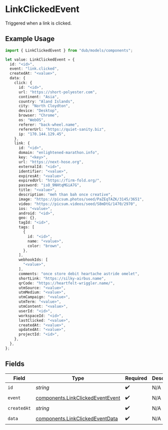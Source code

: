 # LinkClickedEvent

Triggered when a link is clicked.

## Example Usage

```typescript
import { LinkClickedEvent } from "dub/models/components";

let value: LinkClickedEvent = {
  id: "<id>",
  event: "link.clicked",
  createdAt: "<value>",
  data: {
    click: {
      id: "<id>",
      url: "https://short-polyester.com",
      continent: "Asia",
      country: "Aland Islands",
      city: "North Cloydton",
      device: "Desktop",
      browser: "Chrome",
      os: "WebOS",
      referer: "back-wheel.name",
      refererUrl: "https://quiet-sanity.biz",
      ip: "170.144.129.45",
    },
    link: {
      id: "<id>",
      domain: "enlightened-marathon.info",
      key: "<key>",
      url: "https://next-hose.org",
      externalId: "<id>",
      identifier: "<value>",
      expiresAt: "<value>",
      expiredUrl: "https://firm-fold.org/",
      password: "isO_9NHtqMGiA7G",
      title: "<value>",
      description: "meh than bah once creative",
      image: "https://picsum.photos/seed/PaZEqTAZK/3145/3651",
      video: "https://picsum.videos/seed/S8mDtG/1470/2970",
      ios: "<value>",
      android: "<id>",
      geo: {},
      tagId: "<id>",
      tags: [
        {
          id: "<id>",
          name: "<value>",
          color: "brown",
        },
      ],
      webhookIds: [
        "<value>",
      ],
      comments: "once store debit heartache astride omelet",
      shortLink: "https://silky-airbus.name",
      qrCode: "https://heartfelt-wriggler.name/",
      utmSource: "<value>",
      utmMedium: "<value>",
      utmCampaign: "<value>",
      utmTerm: "<value>",
      utmContent: "<value>",
      userId: "<id>",
      workspaceId: "<id>",
      lastClicked: "<value>",
      createdAt: "<value>",
      updatedAt: "<value>",
      projectId: "<id>",
    },
  },
};
```

## Fields

| Field                                                                                | Type                                                                                 | Required                                                                             | Description                                                                          |
| ------------------------------------------------------------------------------------ | ------------------------------------------------------------------------------------ | ------------------------------------------------------------------------------------ | ------------------------------------------------------------------------------------ |
| `id`                                                                                 | *string*                                                                             | :heavy_check_mark:                                                                   | N/A                                                                                  |
| `event`                                                                              | [components.LinkClickedEventEvent](../../models/components/linkclickedeventevent.md) | :heavy_check_mark:                                                                   | N/A                                                                                  |
| `createdAt`                                                                          | *string*                                                                             | :heavy_check_mark:                                                                   | N/A                                                                                  |
| `data`                                                                               | [components.LinkClickedEventData](../../models/components/linkclickedeventdata.md)   | :heavy_check_mark:                                                                   | N/A                                                                                  |
